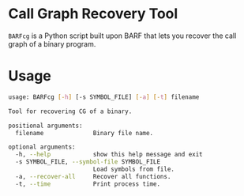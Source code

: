 # Call Graph Recovery Tool

``BARFcg`` is a Python script built upon BARF that lets you recover the
call graph of a binary program.

# Usage

```bash
usage: BARFcg [-h] [-s SYMBOL_FILE] [-a] [-t] filename

Tool for recovering CG of a binary.

positional arguments:
  filename              Binary file name.

optional arguments:
  -h, --help            show this help message and exit
  -s SYMBOL_FILE, --symbol-file SYMBOL_FILE
                        Load symbols from file.
  -a, --recover-all     Recover all functions.
  -t, --time            Print process time.

```
